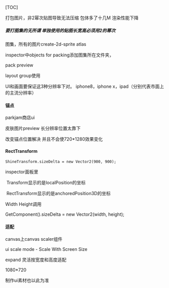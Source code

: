[TOC]



打包图片，非2幂次贴图导致无法压缩 包体多了十几M 渲染性能下降

##### 要打图集的无所谓  单独使用的贴图长宽高必须用2的幂次

图集，所有的图片create-2d-sprite atlas

inspector中objects for packing添加图集所在文件夹，

pack preview



layout group使用





UI和画面要保证这3种分辨率下对。 iphone8，iphone x，ipad（分别代表市面上的主流分辨率）





#### 锚点

parkjam商店ui

皮肤图片preview 长分辨率位置太靠下

改变锚点位置解决 并且不会使720*1280效果变化



#### RectTransform

```
ShineTransform.sizeDelta = new Vector2(900, 900);
```



inspector面板里

​	Transform显示的是localPosition的坐标

​	RectTransform显示的是anchoredPosition3D的坐标



Width Height调用

GetComponent<RectTransform>().sizeDelta = new Vector2(width, height);





#### 适配

canvas上canvas scaler组件

ui scale mode - Scale With Screen Size



expand 灵活按宽度和高度适配



1080*720

制作ui素材也以此为准









